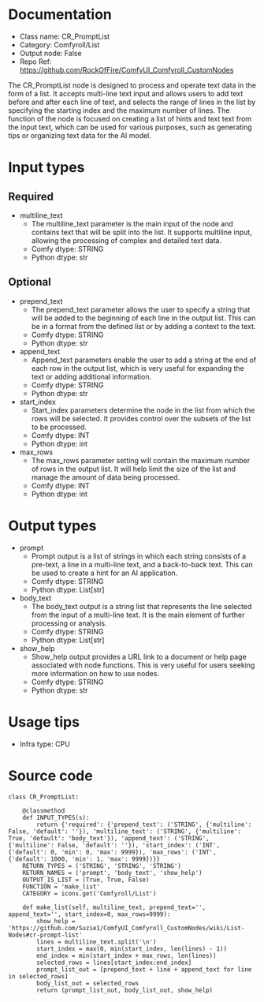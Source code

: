 # Documentation
- Class name: CR_PromptList
- Category: Comfyroll/List
- Output node: False
- Repo Ref: https://github.com/RockOfFire/ComfyUI_Comfyroll_CustomNodes

The CR_PromptList node is designed to process and operate text data in the form of a list. It accepts multi-line text input and allows users to add text before and after each line of text, and selects the range of lines in the list by specifying the starting index and the maximum number of lines. The function of the node is focused on creating a list of hints and text text from the input text, which can be used for various purposes, such as generating tips or organizing text data for the AI model.

# Input types
## Required
- multiline_text
    - The multiline_text parameter is the main input of the node and contains text that will be split into the list. It supports multiline input, allowing the processing of complex and detailed text data.
    - Comfy dtype: STRING
    - Python dtype: str
## Optional
- prepend_text
    - The prepend_text parameter allows the user to specify a string that will be added to the beginning of each line in the output list. This can be in a format from the defined list or by adding a context to the text.
    - Comfy dtype: STRING
    - Python dtype: str
- append_text
    - Append_text parameters enable the user to add a string at the end of each row in the output list, which is very useful for expanding the text or adding additional information.
    - Comfy dtype: STRING
    - Python dtype: str
- start_index
    - Start_index parameters determine the node in the list from which the rows will be selected. It provides control over the subsets of the list to be processed.
    - Comfy dtype: INT
    - Python dtype: int
- max_rows
    - The max_rows parameter setting will contain the maximum number of rows in the output list. It will help limit the size of the list and manage the amount of data being processed.
    - Comfy dtype: INT
    - Python dtype: int

# Output types
- prompt
    - Prompt output is a list of strings in which each string consists of a pre-text, a line in a multi-line text, and a back-to-back text. This can be used to create a hint for an AI application.
    - Comfy dtype: STRING
    - Python dtype: List[str]
- body_text
    - The body_text output is a string list that represents the line selected from the input of a multi-line text. It is the main element of further processing or analysis.
    - Comfy dtype: STRING
    - Python dtype: List[str]
- show_help
    - Show_help output provides a URL link to a document or help page associated with node functions. This is very useful for users seeking more information on how to use nodes.
    - Comfy dtype: STRING
    - Python dtype: str

# Usage tips
- Infra type: CPU

# Source code
```
class CR_PromptList:

    @classmethod
    def INPUT_TYPES(s):
        return {'required': {'prepend_text': ('STRING', {'multiline': False, 'default': ''}), 'multiline_text': ('STRING', {'multiline': True, 'default': 'body_text'}), 'append_text': ('STRING', {'multiline': False, 'default': ''}), 'start_index': ('INT', {'default': 0, 'min': 0, 'max': 9999}), 'max_rows': ('INT', {'default': 1000, 'min': 1, 'max': 9999})}}
    RETURN_TYPES = ('STRING', 'STRING', 'STRING')
    RETURN_NAMES = ('prompt', 'body_text', 'show_help')
    OUTPUT_IS_LIST = (True, True, False)
    FUNCTION = 'make_list'
    CATEGORY = icons.get('Comfyroll/List')

    def make_list(self, multiline_text, prepend_text='', append_text='', start_index=0, max_rows=9999):
        show_help = 'https://github.com/Suzie1/ComfyUI_Comfyroll_CustomNodes/wiki/List-Nodes#cr-prompt-list'
        lines = multiline_text.split('\n')
        start_index = max(0, min(start_index, len(lines) - 1))
        end_index = min(start_index + max_rows, len(lines))
        selected_rows = lines[start_index:end_index]
        prompt_list_out = [prepend_text + line + append_text for line in selected_rows]
        body_list_out = selected_rows
        return (prompt_list_out, body_list_out, show_help)
```